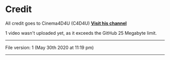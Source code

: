 # Credit

All credit goes to Cinema4D4U (C4D4U) **[Visit his channel](https://www.youtube.com/channel/UC_s93nfcRwn0gGHkn_0CGag)**

1 video wasn't uploaded yet, as it exceeds the GitHub 25 Megabyte limit.

---

File version: 1 (May 30th 2020 at 11:19 pm)

---
